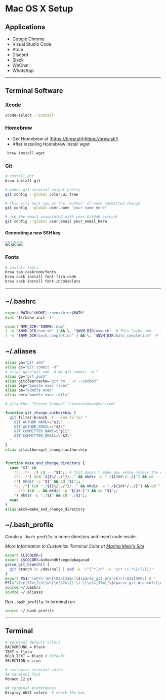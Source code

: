 # Mac OS X Setup

## Applications

- Google Chrome
- Visual Studio Code
- Atom
- Discord
- Slack
- WeChat
- WhatsApp

---

## Terminal Software

### Xcode

```bash
xcode-select --install
```

### Homebrew

- Get Homebrew at [https://brew.sh](https://brew.sh/)
- After installing Homebrew install wget

```bash
 brew install wget
```

### Git

```bash
# install git
brew install git

# makes git terminal output pretty
git config --global color.ui true

# this will mark you as the 'author' of each committed change
git config --global user.name "your name here"

# use the email associated with your GitHub account
git config --global user.email your_email_here
```

#### Generating a new SSH key

![](ssh_key_gen.png)
![](new_ssh_agent.png)
![](add_gh_ssh_key.png)

### Fonts

```bash
# install fonts
brew tap caskroom/fonts
brew cask install font-fira-code
brew cask install font-inconsolata
```

---

## ~/.bashrc

```bash
export PATH="$HOME/.rbenv/bin:$PATH"
eval "$(rbenv init -)"

export NVM_DIR="$HOME/.nvm"
[ -s "$NVM_DIR/nvm.sh" ] && \. "$NVM_DIR/nvm.sh"  # This loads nvm
[ -s "$NVM_DIR/bash_completion" ] && \. "$NVM_DIR/bash_completion"  # This loads nvm bash_completion
```

## ~/.aliases

```bash
alias ga="git add"
alias gc="git commit -m"
# alias gac="git add -A && git commit -m "
alias gp="git push"
alias gitclearcache="git rm . -r --cached"
alias bsp="bundle exec rspec"
alias be="bundle exec"
alias ber="bundle exec rails"

# gitauthor "Steven Inouye" "steveninouye@msn.com"

function git_change_authorship {
  git filter-branch -f --env-filter "
    GIT_AUTHOR_NAME=\"$1\"
    GIT_AUTHOR_EMAIL=\"$2\"
    GIT_COMMITTER_NAME=\"$1\"
    GIT_COMMITTER_EMAIL=\"$2\"
  "
}
alias gitauthor=git_change_authorship


function make_and_change_directory {
  case "$1" in
    */..|*/../) cd -- "$1";; # that doesn't make any sense unless the directory already exists
    /*/../*) (cd "${1%/../*}/.." && mkdir -p "./${1##*/../}") && cd -- "$1";;
    /*) mkdir -p "$1" && cd "$1";;
    */../*) (cd "./${1%/../*}/.." && mkdir -p "./${1##*/../}") && cd "./$1";;
    ../*) (cd .. && mkdir -p "${1#.}") && cd "$1";;
    *) mkdir -p "./$1" && cd "./$1";;
  esac
}
alias mkcd=make_and_change_directory
```

## ~/.bash_profile

Create a `.bash_profile` in home directory and insert code inside.

_More Information to Customize Terminal Color at [Marina Mele's Site](http://www.marinamele.com/2014/05/customize-colors-of-your-terminal-in-mac-os-x.html)_

```bash
export CLICOLOR=1
export LSCOLORS=Gxheahdhfxegedabagacad
parse_git_branch() {
  git branch 2> /dev/null | sed -e '/^[^*]/d' -e 's/* \(.*\)/(\1)/'
}
export PS1="\u@\h \W\[\033[32m\]\$(parse_git_branch)\[\033[00m\] $ "
PS1="\[\e[37m\]\h[\u\[\e[37m\]]:\t \[\e[4;37m\]\$(parse_git_branch)\[\e[0;37m\] \W \[\e[0m\]"
source ~/.bashrc
source ~/.aliases
```

Run `.bash_profile`. In terminal run

```bash
source ~/.bash_profile
```

---

## Terminal

```bash
# terminal default colors
BACKGROUND = black
TEXT = flora
BOLD TEXT = black # default
SELECTION = iron

# customize terminal color
## terminal font
Monaco 12 pt

## terminal preferences
Display ANSI colors  # check the box
```
